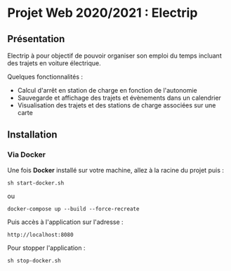 # Projet Web 2020/2021 : Electrip

## Présentation

Electrip à pour objectif de pouvoir organiser son emploi du temps incluant des trajets en voiture électrique.

Quelques fonctionnalités :

- Calcul d'arrêt en station de charge en fonction de l'autonomie
- Sauvegarde et affichage des trajets et évènements dans un calendrier
- Visualisation des trajets et des stations de charge associées sur une carte

## Installation

### Via Docker

Une fois **Docker** installé sur votre machine, allez à la racine du projet puis :

```shell
sh start-docker.sh
```

ou

```shell
docker-compose up --build --force-recreate
```

Puis accès à l'application sur l'adresse :

```http
http://localhost:8080
```

Pour stopper l'application :

```shell
sh stop-docker.sh
````
